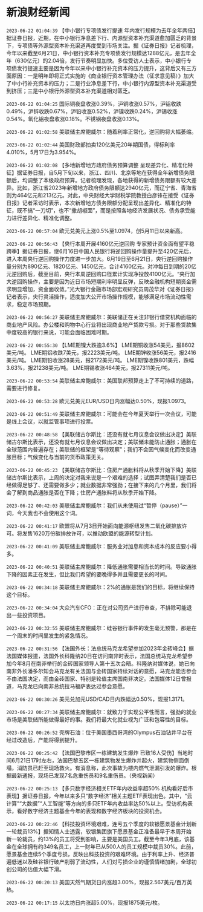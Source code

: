 # 新浪财经新闻
`2023-06-22 01:04:39` 【中小银行专项债发行提速 年内发行规模为去年全年两倍】据证券日报，近期，在中小银行净息差下行、内源型资本补充渠道愈加匮乏的背景下，专项债等外源型资本补充渠道再度受到市场关注。据《证券日报》记者梳理，今年以来截至6月21日，中小银行资本补充专项债发行规模达1288亿元，是去年全年（630亿元）的2.04倍，发行节奏明显加快。多位受访人士表示，中小银行专项债发行提速主要是因为今年以来中小银行补充资本的压力提升，这背后又有三方面原因：一是明年即将正式实施的《商业银行资本管理办法（征求意见稿）》加大了中小行补充资本的压力；二是行业净息差下行，中小银行内源型资本补充渠道受到挤压；三是中小银行外源型资本补充渠道相对匮乏。

`2023-06-22 01:04:25` 国际铜夜盘收涨0.39%，沪铜收涨0.57%，沪铝收跌0.49%，沪锌收跌0.67%，沪铅收涨0.52%，沪镍收跌0.24%，沪锡收涨0.54%。氧化铝夜盘收涨0.18%。不锈钢夜盘收涨0.13%。

`2023-06-22 01:02:58` 美联储主席鲍威尔：随着利率正常化，逆回购将大幅萎缩。

`2023-06-22 01:02:44` 美国财政部拍卖120亿美元20年期国债，得标利率4.010%，5月17日为3.954%。

`2023-06-22 01:02:08` 【多地新增地方政府债务预算调整 呈现差异化、精准化特征】据证券日报，自5月下旬以来，浙江、四川、北京等地在获得全年新增债务限额后，均调整了本级政府预算。记者梳理发现，各地获得的新增债务限额有较大差异。比如，浙江省2023年新增地方政府债务限额达2940亿元，而辽宁省、青海省则为464亿元和213亿元。对此，中央财经大学财税学院教授白彦锋在接受《证券日报》记者采访时表示，本次新增地方债务限额分配呈现出差异化、精准化的特征，既不搞“一刀切”，也不“撒胡椒面”，而是按照各地经济发展状况、债务承受能力进行差异化、精准化调整。

`2023-06-22 00:57:04` 欧元兑美元上涨0.5%至1.0974，创5月11日以来新高。

`2023-06-22 00:56:43` 【央行本周开展4160亿元逆回购 专家预计资金面有望平稳跨季】据证券日报，继6月16日中国人民银行将逆回购操作量提升至420亿元后，进入本周央行逆回购操作力度进一步加大。6月19日至6月21日，央行逆回购操作量分别为890亿元、1820亿元、1450亿元，合计4160亿元。对冲每日到期的20亿元逆回购后，截至目前，央行本周逆回购口径累计实现净投放4100亿元。“央行加大逆回购操作，主要是因为近日市场短期利率明显反弹，反映金融机构短期资金需求明显增加，资金面收敛。”光大银行金融市场部宏观研究员周茂华对《证券日报》记者表示，央行灵活操作，适度加大公开市场操作规模，能够满足市场流动性需求，稳定市场预期。

`2023-06-22 00:56:27` 美联储主席鲍威尔：美联储正在关注非银行借贷机构面临的商业地产风险。办公楼和购物中心行业将出现商业地产贷款亏损。对于那些贷款集中度较高的银行来说，可能会面临困难时期。

`2023-06-22 00:55:30` 【LME期镍大跌逾3.6%】
LME期铜收涨54美元，报8602美元/吨。
LME期铝收跌7美元，报2223美元/吨。
LME期锌收涨56美元，报2416美元/吨。
LME期铅收涨28美元，报2172美元/吨。
LME期镍收跌801美元，跌幅3.63%，报21238美元/吨。
LME期锡收涨464美元，报27311美元/吨。

`2023-06-22 00:53:54` 美联储主席鲍威尔：美国联邦预算走上了不可持续的道路，需要进行修复。

`2023-06-22 00:53:28` 欧元兑美元EUR/USD日内涨幅达0.50%，现报1.0973。

`2023-06-22 00:51:49` 美联储主席鲍威尔：可能会在今年夏天举行一次会议，可能是线上会议，以就监管事项进行投票。

`2023-06-22 00:48:58` 【美联储古尔斯比：还没有就七月议息会议做出决定】美联储古尔斯比表示，还没有就七月议息会议做出决定；美联储未能防止通胀；通胀在全球范围内普遍存在；美联储的框架是“等待观察”；我们不会因气候变化而改变通胀目标；气候变化与当前的货币政策无关。

`2023-06-22 00:45:23` 【美联储古尔斯比：住房产通胀料将从秋季开始下降】美联储古尔斯比表示，上周的决定对我来说是一个艰难的选择；试图弄清楚我们是否已经做得足够了、还需要做多少；就业数据非常强劲；在接下来的几个月里，我们将会了解到商品通胀是否在下降；住房产通胀料将从秋季开始下降。

`2023-06-22 00:42:03` 美联储主席鲍威尔：我们从未使用过“暂停（pause）”一词，今天我也不会使用这个词。

`2023-06-22 00:41:17` 欧盟将从7月3日开始面向能源枢纽发售二氧化碳排放许可。将发售1620万份碳排放许可，以推动欧盟的能源转型计划。

`2023-06-22 00:41:09` 美联储主席鲍威尔：服务业对加息和资本成本的反应要小得多。

`2023-06-22 00:40:51` 美联储主席鲍威尔：降低通胀需要相当长的时间。导致通胀下降的因素正在发生，但比我们希望的要晚得多并且需要更长的时间。

`2023-06-22 00:34:18` 美联储主席鲍威尔：2%的通胀是我们的目标，将继续保持这个目标。

`2023-06-22 00:34:04` 大众汽车CFO：正在对公司资产进行审查，不排除可能退出一些投资项目。

`2023-06-22 00:32:55` 美联储主席鲍威尔：硅谷银行事件的发生毫无预警，那是在一个周末的时间里发生的紧急情况。

`2023-06-22 00:31:56` 【法国外长：法总统马克龙希望参加2023年金砖峰会】据法国媒体报道，法国外长科隆纳20日在访问南非时表示，法国总统马克龙希望参加今年8月在南非举行的金砖国家领导人第十五次会晤。科隆纳对媒体说，她已向南非外长潘多尔知会马克龙有关法国与金砖国家持续对话的意愿，马克龙能否参会不由法国决定，而由金砖国家、特别是轮值主席国南非决定。法国媒体12日曾报道，马克龙已向南非总统拉马福萨表达过参会意愿。

`2023-06-22 00:30:26` 美元兑加元USD/CAD日内跌幅达0.50%，现报1.3171。

`2023-06-22 00:27:34` 美联储主席鲍威尔：就致力于实现公平性而言，强劲的就业市场是美联储所能做得最好的事。我们将最大化就业视为广泛和包容性的目标。

`2023-06-22 00:26:52` 壳牌石油：位于美国墨西哥湾的Olympus石油钻井平台在经过改造后，产能将得到提升。

`2023-06-22 00:25:42` 【法国巴黎市区一栋建筑发生爆炸 已致16人受伤】当地时间6月21日17时左右，法国巴黎五区一栋建筑物发生爆炸并起火，建筑物侧面倒塌，消防员已赶至现场救火。有消息称，此次事故为楼内燃气泄漏引发的爆炸。根据最新通报，现场已发现7名危重伤员和9名重伤员。（央视新闻）

`2023-06-22 00:25:13` 【多只数字经济相关ETF年内收益率超50% 机构看好后市表现】据证券日报，今年以来多只“数字经济”相关主题ETF表现出色。其中，“云计算”“大数据”“人工智能”等方向的多只ETF年内收益率达50%以上。受访机构表示，看好数字经济主题基金今年的表现和数字经济板块的投资机会。

`2023-06-22 00:22:46` 【科技投资环境艰难，连亏五个季度的软银愿景基金计划新一轮裁员13%】据知情人士透露，软银集团旗下愿景基金正准备最早于本周开始新一轮裁员，约13%的员工将受到影响，主要是美国员工。截至今年3月底，该基金在全球拥有约349名员工，上一财年已从500人的员工规模中裁员30%。此前，愿景基金连续5个季度亏损，反映出科技投资的艰难环境。由于利率上升、经济普遍低迷以及硅谷银行破产削弱了流动性，人们对亏损企业的谨慎情绪加剧，全球初创公司的估值大幅下滑。

`2023-06-22 00:20:13` 美国天然气期货日内涨超3.00%，现报2.567美元/百万英热。

`2023-06-22 00:17:15` 以太坊日内涨超5.00%，现报1875美元/枚。


